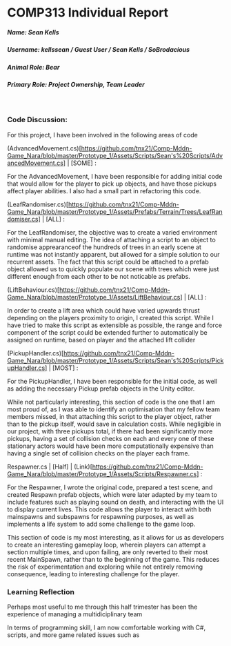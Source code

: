 # COMP313 Individual Report

##### Name: Sean Kells
##### Username: kellssean / Guest User / Sean Kells / SoBrodacious
##### Animal Role: Bear
##### Primary Role: Project Ownership, Team Leader

<br>

### Code Discussion:

For this project, I have been involved in the following areas of code

(AdvancedMovement.cs)[https://github.com/tnx21/Comp-Mddn-Game_Nara/blob/master/Prototype_1/Assets/Scripts/Sean's%20Scripts/AdvancedMovement.cs] | [SOME] :

For the AdvancedMovement, I have been responsible for adding initial code that would allow for the player to pick up objects, and have those pickups affect player abilities. I also had a small part in refactoring this code.

(LeafRandomiser.cs)[https://github.com/tnx21/Comp-Mddn-Game_Nara/blob/master/Prototype_1/Assets/Prefabs/Terrain/Trees/LeafRandomiser.cs] | [ALL] :

For the LeafRandomiser, the objective was to create a varied environment with minimal manual editing. The idea of attaching a script to an object to randomise apprearanceof the hundreds of trees in an early scene at runtime was not instantly apparent, but allowed for a simple solution to our recurrent assets. The fact that this script could be attached to a prefab object allowed us to quickly populate our scene with trees which were just different enough from each other to be not noticable as prefabs.

(LiftBehaviour.cs)[https://github.com/tnx21/Comp-Mddn-Game_Nara/blob/master/Prototype_1/Assets/LiftBehaviour.cs] | [ALL] :

In order to create a lift area which could have varied upwards thrust depending on the players proximity to origin, I created this script. While I have tried to make this script as extensible as possible, the range and force component of the script could be extended further to automatically be assigned on runtime, based on player and the attached lift collider

(PickupHandler.cs)[https://github.com/tnx21/Comp-Mddn-Game_Nara/blob/master/Prototype_1/Assets/Scripts/Sean's%20Scripts/PickupHandler.cs] | [MOST] :

For the PickupHandler, I have been responsible for the initial code, as well as adding the necessary Pickup prefab objects in the Unity editor. 

While not particularly interesting, this section of code is the one that I am most proud of, as I was able to identify an optimisation that my fellow team members missed, in that attaching this script to the player object, rather than to the pickup itself, would save in calculation costs. While negligible in our project, with three pickups total, if there had been significantly more pickups, having a set of collision checks on each and every one of these stationary actors would have been more computationally expensive than having a single set of collision checks on the player each frame.

Respawner.cs | [Half] | (Link)[https://github.com/tnx21/Comp-Mddn-Game_Nara/blob/master/Prototype_1/Assets/Scripts/Respawner.cs] :

For the Respawner, I wrote the original code, prepared a test scene, and created Respawn prefab objects, which were later adapted by my team to include features such as playing sound on death, and interacting with the UI to display current lives. This code allows the player to interact with both mainspawns and subspawns for respawning purposes, as well as implements a life system to add some challenge to the game loop.

This section of code is my most interesting, as it allows for us as developers to create an interesting gameplay loop, wherein players can attempt a section multiple times, and upon failing, are only reverted to their most recent MainSpawn, rather than to the beginning of the game. This reduces the risk of experimentation and exploring while not entirely removing consequence, leading to interesting challenge for the player. 

### Learning Reflection

Perhaps most useful to me through this half trimester has been the experience of managing a multidiciplinary team

In terms of programming skill, I am now comfortable working with C#, scripts, and more game related issues such as 

